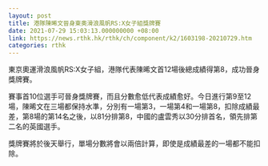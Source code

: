 ```yaml
---
layout: post
title: 港隊陳晞文晉身東奧滑浪風帆RS:X女子組獎牌賽
date: 2021-07-29 15:03:13.000000000 +08:00
link: https://news.rthk.hk/rthk/ch/component/k2/1603198-20210729.htm
categories: rthk
---
```


東京奧運滑浪風帆RS:X女子組，港隊代表陳晞文首12場後總成績得第8，成功晉身獎牌賽。

賽事首10位選手可晉身獎牌賽，而且分數愈低代表成績愈好。今日進行第9至12場，陳晞文在三場都保持水準，分別有一場第3，一場第4和一場第8，扣除成績最差，第8場的第14名之後，以81分排第8，中國的盧雲秀以30分排首名，領先排第二名的英國選手。

獎牌賽將於後天舉行，單場分數將會以兩倍計算，即使是成績最差的一場都不能扣除。
